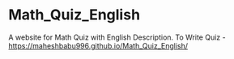 # Math_Quiz_English
A website for Math Quiz with English Description.
To Write Quiz - https://maheshbabu996.github.io/Math_Quiz_English/
